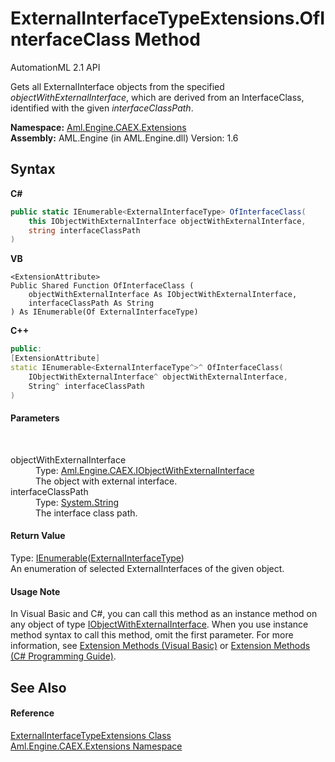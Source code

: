 # ExternalInterfaceTypeExtensions.OfInterfaceClass Method 
AutomationML 2.1 API 

Gets all ExternalInterface objects from the specified *objectWithExternalInterface*, which are derived from an InterfaceClass, identified with the given *interfaceClassPath*.

**Namespace:**&nbsp;<a href="N_Aml_Engine_CAEX_Extensions">Aml.Engine.CAEX.Extensions</a><br />**Assembly:**&nbsp;AML.Engine (in AML.Engine.dll) Version: 1.6

## Syntax

**C#**<br />
``` C#
public static IEnumerable<ExternalInterfaceType> OfInterfaceClass(
	this IObjectWithExternalInterface objectWithExternalInterface,
	string interfaceClassPath
)
```

**VB**<br />
``` VB
<ExtensionAttribute>
Public Shared Function OfInterfaceClass ( 
	objectWithExternalInterface As IObjectWithExternalInterface,
	interfaceClassPath As String
) As IEnumerable(Of ExternalInterfaceType)
```

**C++**<br />
``` C++
public:
[ExtensionAttribute]
static IEnumerable<ExternalInterfaceType^>^ OfInterfaceClass(
	IObjectWithExternalInterface^ objectWithExternalInterface, 
	String^ interfaceClassPath
)
```


#### Parameters
&nbsp;<dl><dt>objectWithExternalInterface</dt><dd>Type: <a href="T_Aml_Engine_CAEX_IObjectWithExternalInterface">Aml.Engine.CAEX.IObjectWithExternalInterface</a><br />The object with external interface.</dd><dt>interfaceClassPath</dt><dd>Type: <a href="https://docs.microsoft.com/dotnet/api/system.string" target="_parent" rel="noopener noreferrer">System.String</a><br />The interface class path.</dd></dl>

#### Return Value
Type: <a href="https://docs.microsoft.com/dotnet/api/system.collections.generic.ienumerable-1" target="_parent" rel="noopener noreferrer">IEnumerable</a>(<a href="T_Aml_Engine_CAEX_ExternalInterfaceType">ExternalInterfaceType</a>)<br />An enumeration of selected ExternalInterfaces of the given object.

#### Usage Note
In Visual Basic and C#, you can call this method as an instance method on any object of type <a href="T_Aml_Engine_CAEX_IObjectWithExternalInterface">IObjectWithExternalInterface</a>. When you use instance method syntax to call this method, omit the first parameter. For more information, see <a href="https://docs.microsoft.com/dotnet/visual-basic/programming-guide/language-features/procedures/extension-methods" target="_blank" rel="noopener noreferrer">Extension Methods (Visual Basic)</a> or <a href="https://docs.microsoft.com/dotnet/csharp/programming-guide/classes-and-structs/extension-methods" target="_blank" rel="noopener noreferrer">Extension Methods (C# Programming Guide)</a>.

## See Also


#### Reference
<a href="T_Aml_Engine_CAEX_Extensions_ExternalInterfaceTypeExtensions">ExternalInterfaceTypeExtensions Class</a><br /><a href="N_Aml_Engine_CAEX_Extensions">Aml.Engine.CAEX.Extensions Namespace</a><br />
